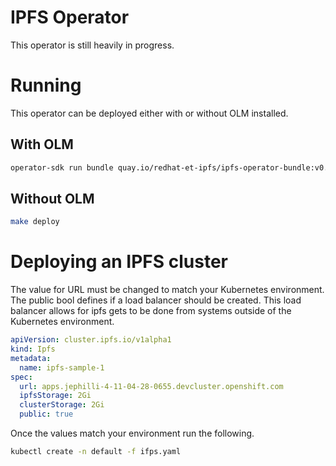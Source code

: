 # IPFS Operator
This operator is still heavily in progress.

# Running
This operator can be deployed either with or without OLM installed.

## With OLM
```bash
operator-sdk run bundle quay.io/redhat-et-ipfs/ipfs-operator-bundle:v0.0.1 -n ipfs-operator-system
```

## Without OLM
```bash
make deploy
```

# Deploying an IPFS cluster
The value for URL must be changed to match your Kubernetes environment. The public bool defines if a load balancer should be created. This load balancer allows for ipfs gets to be done from systems outside of the Kubernetes environment.

```yaml
apiVersion: cluster.ipfs.io/v1alpha1
kind: Ipfs
metadata:
  name: ipfs-sample-1
spec:
  url: apps.jephilli-4-11-04-28-0655.devcluster.openshift.com 
  ipfsStorage: 2Gi
  clusterStorage: 2Gi
  public: true
```
Once the values match your environment run the following.
```bash
kubectl create -n default -f ifps.yaml
```
